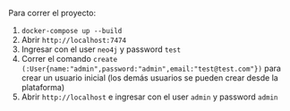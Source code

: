 Para correr el proyecto:

1.  `docker-compose up --build`
2.  Abrir `http://localhost:7474`
3.  Ingresar con el user `neo4j` y password `test`
4.  Correr el comando `create (:User{name:"admin",password:"admin",email:"test@test.com"})` para crear un usuario inicial (los demás usuarios se pueden crear desde la plataforma)
5.  Abrir `http://localhost` e ingresar con el user `admin` y password `admin`
